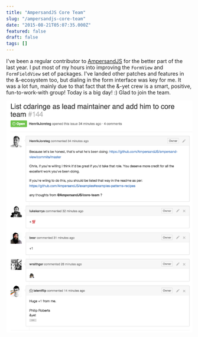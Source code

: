 ```yaml
---
title: "AmpersandJS Core Team"
slug: "/ampersandjs-core-team"
date: "2015-08-21T05:07:35.000Z"
featured: false
draft: false
tags: []
---
```


I've been a regular contributor to [AmpersandJS](http://ampersandjs.com/) for the better part of the last year.  I put most of my hours into improving the `FormView` and `FormFieldView` set of packages. I've landed other patches and features in the &-ecosystem too, but dialing in the form interface was key for me.  It was a lot fun, mainly due to that fact that the &-yet crew is a smart, positive, fun-to-work-with group!  Today is a big day! :)  Glad to join the team.

![img](./images/Screen-Shot-2015-08-20-at-12-37-20-PM.png)
